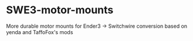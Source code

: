 # SWE3-motor-mounts
More durable motor mounts for Ender3 -> Switchwire conversion based on yenda and TaffoFox's mods
